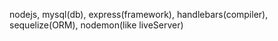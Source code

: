 nodejs, mysql(db), express(framework), handlebars(compiler), sequelize(ORM), nodemon(like liveServer)
